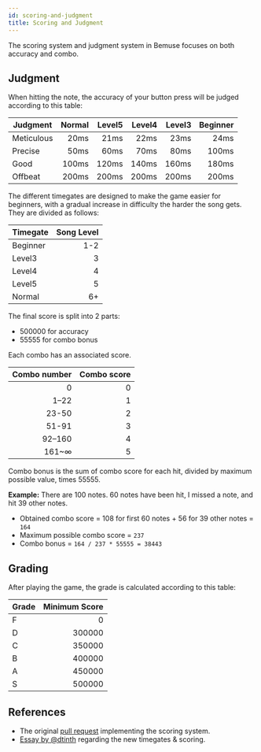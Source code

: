 ```yaml
---
id: scoring-and-judgment
title: Scoring and Judgment
---
```


The scoring system and judgment system in Bemuse focuses on both accuracy and combo.

## Judgment

When hitting the note, the accuracy of your button press will be judged according to this table:

| Judgment   | Normal | Level5 | Level4 | Level3 | Beginner |
| ---------- | -----: | -----: | -----: | -----: | -------: |
| Meticulous |   20ms |   21ms |   22ms |   23ms |     24ms |
| Precise    |   50ms |   60ms |   70ms |   80ms |    100ms |
| Good       |  100ms |  120ms |  140ms |  160ms |    180ms |
| Offbeat    |  200ms |  200ms |  200ms |  200ms |    200ms |

The different timegates are designed to make the game easier for beginners, with a gradual increase in difficulty the harder the song gets. They are divided as follows:

| Timegate | Song Level |
| -------- | ---------: |
| Beginner |        1-2 |
| Level3   |          3 |
| Level4   |          4 |
| Level5   |          5 |
| Normal   |         6+ |

The final score is split into 2 parts:

* 500000 for accuracy
* 55555 for combo bonus

Each combo has an associated score.

| Combo number | Combo score |
| -----------: | ----------: |
|            0 |           0 |
|         1–22 |           1 |
|        23-50 |           2 |
|        51-91 |           3 |
|       92–160 |           4 |
|        161~∞ |           5 |

Combo bonus is the sum of combo score for each hit, divided by maximum possible value, times 55555.

**Example:** There are 100 notes. 60 notes have been hit, I missed a note, and hit 39 other notes.

* Obtained combo score = 108 for first 60 notes + 56 for 39 other notes = `164`
* Maximum possible combo score = `237`
* Combo bonus = `164 / 237 * 55555 = 38443`

## Grading

After playing the game, the grade is calculated according to this table:

| Grade | Minimum Score |
| ----- | ------------: |
| F     |             0 |
| D     |        300000 |
| C     |        350000 |
| B     |        400000 |
| A     |        450000 |
| S     |        500000 |

## References

* The original [pull request](https://github.com/bemusic/bemuse/pull/446) implementing the scoring system.
* [Essay by @dtinth](https://qiita.com/dtinth/items/5b9f6b876a0a777eec50) regarding the new timegates & scoring.
